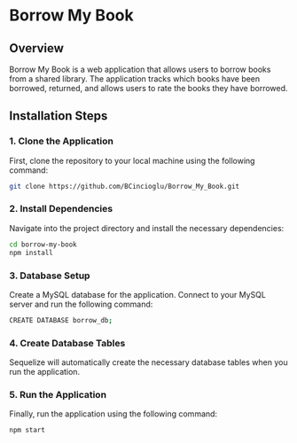 # Borrow My Book

## Overview
Borrow My Book is a web application that allows users to borrow books from a shared library. The application tracks which books have been borrowed, returned, and allows users to rate the books they have borrowed.

## Installation Steps

### 1. Clone the Application

First, clone the repository to your local machine using the following command:

```sh
git clone https://github.com/BCincioglu/Borrow_My_Book.git
```

### 2. Install Dependencies

Navigate into the project directory and install the necessary dependencies:

```sh
cd borrow-my-book
npm install
```

### 3. Database Setup

Create a MySQL database for the application. Connect to your MySQL server and run the following command:

```sh
CREATE DATABASE borrow_db;
```

### 4. Create Database Tables

Sequelize will automatically create the necessary database tables when you run the application.

### 5. Run the Application

Finally, run the application using the following command:

```sh
npm start
```
